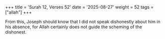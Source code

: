+++
title = 'Surah 12, Verses 52'
date = '2025-08-27'
weight = 52
tags = ["allah"]
+++

From this, Joseph should know that I did not speak dishonestly about him in his absence, for Allah certainly does not guide the scheming of the dishonest.